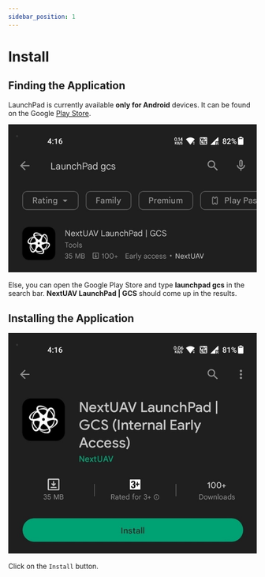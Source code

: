 ```yaml
---
sidebar_position: 1
---
```


# Install

## Finding the Application

LaunchPad is currently available **only for Android** devices. It can be found on the Google
[Play Store](https://play.google.com/store/apps/details?id=com.urbanmatrix.android.launchpad).

![Google Play Store](./img/install-play-store.jpg)

Else, you can open the Google Play Store and type **launchpad gcs** in the search bar. **NextUAV LaunchPad | GCS**
should come up in the results.

## Installing the Application

![Install](./img/install.jpg)

Click on the `Install` button.
